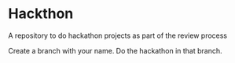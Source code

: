 # Hackthon
A repository to do hackathon projects as part of the review process

Create a branch with your name. Do the hackathon in that branch.

